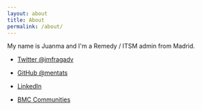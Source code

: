 ```yaml
---
layout: about
title: About
permalink: /about/
---
```


My name is Juanma and I'm a Remedy / ITSM admin from Madrid.


- [Twitter @jmfragadv](https://twitter.com/jmfragadv)

- [GitHub @mentats](https://github.com/mentats)

- [LinkedIn](https://www.linkedin.com/in/jmfragadv) 

- [BMC Communities](https://communities.bmc.com/people/jmfraga%40indra.es?view=profile)

